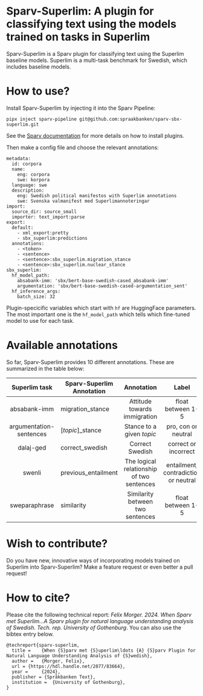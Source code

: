 # Sparv-Superlim: A plugin for classifying text using the models trained on tasks in Superlim

Sparv-Superlim is a Sparv plugin for classifying text using the Superlim baseline models. Superlim is a multi-task benchmark for Swedish, which includes baseline models.

# How to use?

Install Sparv-Superlim by injecting it into the Sparv Pipeline: 

```
pipx inject sparv-pipeline git@github.com:spraakbanken/sparv-sbx-superlim.git
```

See the [Sparv documentation](https://spraakbanken.gu.se/sparv/#/user-manual/installation-and-setup?id=plugins) for more details on how to install plugins.

Then make a config file and choose the relevant annotations:

```
metadata:
  id: corpora
  name:
    eng: corpora
    swe: korpora
  language: swe
  description:
    eng: Swedish political manifestos with Superlim annotations
    swe: Svenska valmanifest med Superlimannoteringar
import:
  source_dir: source_small
  importer: text_import:parse
export:
  default:
    - xml_export:pretty
    - sbx_superlim:predictions
  annotations:
    - <token>
    - <sentence>
    - <sentence>:sbx_superlim.migration_stance
    - <sentence>:sbx_superlim.nuclear_stance
sbx_superlim:
  hf_model_path:
    absabank-imm: 'sbx/bert-base-swedish-cased_absabank-imm'
    argumentation: 'sbx/bert-base-swedish-cased-argumentation_sent'
  hf_inference_args:
    batch_size: 32
```

Plugin-specicific variables which start with ```hf``` are HuggingFace parameters. The most important one is the ```hf_model_path``` which tells which fine-tuned model to use for each task.

# Available annotations

So far, Sparv-Superlim provides 10 different annotations. These are summarized in the table below:


|       Superlim task      | Sparv-Superlim Annotation |                  Annotation                 |                  Label                 |     Segment    |
|:------------------------:|---------------------------|:-------------------------------------------:|:--------------------------------------:|:--------------:|
| absabank-imm             | migration_stance          | Attitude towards  immigration               | float  between 1-5                     | sentence       |
| argumentation- sentences | [*topic*]_stance          | Stance to a  given *topic*                | pro, con or  neutral                   | sentence       |
| dalaj-ged                | correct_swedish           | Correct Swedish                             | correct or  incorrect                  | sentence       |
| swenli                   | previous_entailment       | The logical  relationship  of two sentences | entailment,  contradiction  or neutral | sentence pair  |
| sweparaphrase            | similarity                | Similarity  between  two sentences          | float  between 1-5                     | sentence  pair |


# Wish to contribute?

Do you have new, innovative ways of incorporating models trained on Superlim into Sparv-Superlim? Make a feature request or even better a pull request!

# How to cite?

Please cite the following technical report: *Felix Morger. 2024. When Sparv met Superlim…A Sparv plugin for natural
language understanding analysis of Swedish. Tech. rep. University of Gothenburg*. You can also use the bibtex entry below.


```
@techreport{sparv-superlim,
  title =	 {When {S}parv met {S}uperlim\ldots {A} {S}parv Plugin for Natural Language Understanding Analysis of {S}wedish},
  author =	 {Morger, Felix},
  url = {https://hdl.handle.net/2077/83664},
  year =	 {2024},
  publisher = {Språkbanken Text},
  institution =	 {University of Gothenburg},
}
```
